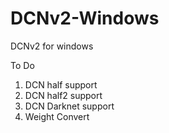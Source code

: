 # DCNv2-Windows
DCNv2 for windows 

To Do
1. DCN half support
2. DCN half2 support
3. DCN Darknet support 
4. Weight Convert  
